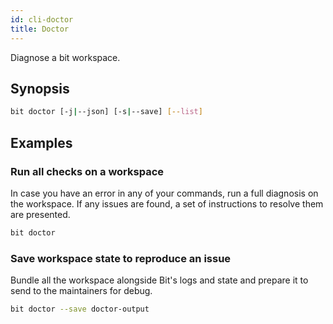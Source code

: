 ```yaml
---
id: cli-doctor
title: Doctor
---
```


Diagnose a bit workspace.

## Synopsis

```bash
bit doctor [-j|--json] [-s|--save] [--list]
```

## Examples

### Run all checks on a workspace

In case you have an error in any of your commands, run a full diagnosis on the workspace. If any issues are found, a set of instructions to resolve them are presented.

```bash
bit doctor
```

### Save workspace state to reproduce an issue

Bundle all the workspace alongside Bit's logs and state and prepare it to send to the maintainers for debug.

```bash
bit doctor --save doctor-output
```
